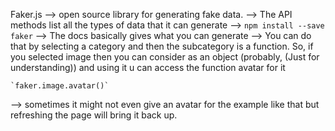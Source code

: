 Faker.js
--> open source library for generating fake data.
--> The API methods list all the types of data that it can generate
--> `npm install --save faker`
--> The docs basically gives what you can generate
--> You can do that by selecting a category and then the subcategory is a function. So, if you selected image then you can consider as an object (probably, (Just for understanding)) and using it u can access the function avatar for it

    `faker.image.avatar()`

--> sometimes it might not even give an avatar for the example like that but refreshing the page will bring it back up.
